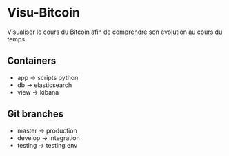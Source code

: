 # Visu-Bitcoin

 Visualiser le cours du Bitcoin afin de comprendre son évolution au cours du temps

## Containers

- app → scripts python
- db → elasticsearch
- view → kibana

## Git branches

- master → production
- develop → integration
- testing → testing env
